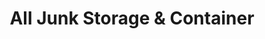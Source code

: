 ---
title: "All Junk Storage & Container"
url: /phoenix/all-junk-storage-und-container/
shop: Mieten
---
